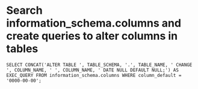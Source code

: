 # Search information_schema.columns and create queries to alter columns in tables

`SELECT CONCAT('ALTER TABLE ', TABLE_SCHEMA, '.', TABLE_NAME, ' CHANGE ', COLUMN_NAME, ' ', COLUMN_NAME, ' DATE NULL DEFAULT NULL;') AS EXEC_QUERY FROM information_schema.columns WHERE column_default = '0000-00-00';`
